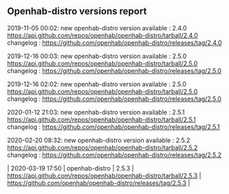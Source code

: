 ## Openhab-distro versions report

2019-11-05 00:02: new openhab-distro version available : 2.4.0 https://api.github.com/repos/openhab/openhab-distro/tarball/2.4.0 changelog : https://github.com/openhab/openhab-distro/releases/tag/2.4.0

2019-12-16 00:03: new openhab-distro version available : 2.5.0 https://api.github.com/repos/openhab/openhab-distro/tarball/2.5.0 changelog : https://github.com/openhab/openhab-distro/releases/tag/2.5.0

2019-12-16 02:02: new openhab-distro version available : 2.5.0 https://api.github.com/repos/openhab/openhab-distro/tarball/2.5.0 changelog : https://github.com/openhab/openhab-distro/releases/tag/2.5.0

2020-01-12 21:03: new openhab-distro version available : 2.5.1 https://api.github.com/repos/openhab/openhab-distro/tarball/2.5.1 changelog : https://github.com/openhab/openhab-distro/releases/tag/2.5.1

2020-02-20 08:32: new openhab-distro version available : 2.5.2 https://api.github.com/repos/openhab/openhab-distro/tarball/2.5.2 changelog : https://github.com/openhab/openhab-distro/releases/tag/2.5.2

| 2020-03-19 17:50 | openhab-distro | 2.5.3 | https://api.github.com/repos/openhab/openhab-distro/tarball/2.5.3 | https://github.com/openhab/openhab-distro/releases/tag/2.5.3 |
